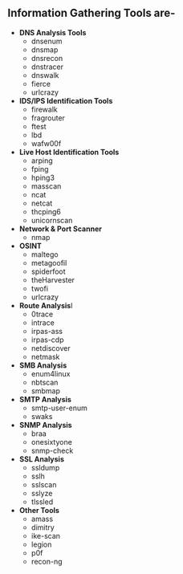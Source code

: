 ## Information Gathering Tools are-

- **DNS Analysis Tools**
  - dnsenum
  - dnsmap
  - dnsrecon
  - dnstracer
  - dnswalk
  - fierce
  - urlcrazy
- **IDS/IPS Identification Tools**
  - firewalk
  - fragrouter
  - ftest
  - lbd
  - wafw00f
- **Live Host Identification Tools**
  - arping
  - fping
  - hping3
  - masscan
  - ncat
  - netcat
  - thcping6
  - unicornscan 
- **Network & Port Scanner**
  - nmap
- **OSINT**
  - maltego
  - metagoofil
  - spiderfoot
  - theHarvester
  - twofi
  - urlcrazy
- **Route Analysis**l
  - 0trace
  - intrace
  - irpas-ass
  - irpas-cdp
  - netdiscover
  - netmask
- **SMB Analysis**
  - enum4linux
  - nbtscan
  - smbmap
- **SMTP Analysis**
  - smtp-user-enum
  - swaks
- **SNMP Analysis**
  - braa
  - onesixtyone
  - snmp-check
- **SSL Analysis**
  - ssldump
  - sslh
  - sslscan
  - sslyze
  - tlssled
- **Other Tools**
  - amass
  - dimitry
  - ike-scan
  - legion
  - p0f
  - recon-ng
